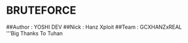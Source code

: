 # BRUTEFORCE

##Author : YOSHI DEV
##Nick : Hanz Xploit
##Team : GCXHANZxREAL
'''Big Thanks To Tuhan